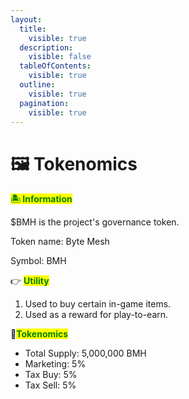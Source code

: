 ```yaml
---
layout:
  title:
    visible: true
  description:
    visible: false
  tableOfContents:
    visible: true
  outline:
    visible: true
  pagination:
    visible: true
---
```


# 🖼️ Tokenomics

<mark style="color:green;">**🏝️  Information**</mark>

$BMH is the project's governance token.

Token name: Byte Mesh

Symbol: BMH

👉 <mark style="color:green;">**Utility**</mark>

1. Used to buy certain in-game items.
2. Used as a reward for play-to-earn.

🌾<mark style="color:green;">**Tokenomics**</mark>

* Total Supply: 5,000,000 BMH
* Marketing: 5%
* Tax Buy: 5%
* Tax Sell: 5%
